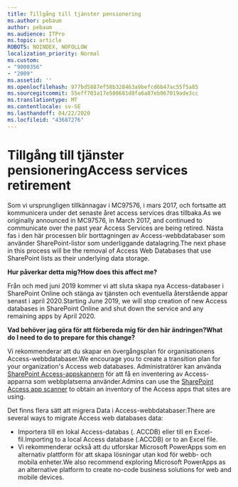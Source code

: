 ```yaml
---
title: Tillgång till tjänster pensionering
ms.author: pebaum
author: pebaum
ms.audience: ITPro
ms.topic: article
ROBOTS: NOINDEX, NOFOLLOW
localization_priority: Normal
ms.custom:
- "9000356"
- "2009"
ms.assetid: ''
ms.openlocfilehash: 977bd5887ef58b328463a9befcd6b47ac55f5a85
ms.sourcegitcommit: 55eff703a17e500681d8fa6a87eb067019ade3cc
ms.translationtype: MT
ms.contentlocale: sv-SE
ms.lasthandoff: 04/22/2020
ms.locfileid: "43687276"
---
```

# <a name="access-services-retirement"></a><span data-ttu-id="b8262-102">Tillgång till tjänster pensionering</span><span class="sxs-lookup"><span data-stu-id="b8262-102">Access services retirement</span></span>

<span data-ttu-id="b8262-103">Som vi ursprungligen tillkännagav i MC97576, i mars 2017, och fortsatte att kommunicera under det senaste året access services dras tillbaka.</span><span class="sxs-lookup"><span data-stu-id="b8262-103">As we originally announced in MC97576, in March 2017, and continued to communicate over the past year Access Services are being retired.</span></span> <span data-ttu-id="b8262-104">Nästa fas i den här processen blir borttagningen av Access-webbdatabaser som använder SharePoint-listor som underliggande datalagring.</span><span class="sxs-lookup"><span data-stu-id="b8262-104">The next phase in this process will be the removal of Access Web Databases that use SharePoint lists as their underlying data storage.</span></span>

<span data-ttu-id="b8262-105">**Hur påverkar detta mig?**</span><span class="sxs-lookup"><span data-stu-id="b8262-105">**How does this affect me?**</span></span>

<span data-ttu-id="b8262-106">Från och med juni 2019 kommer vi att sluta skapa nya Access-databaser i SharePoint Online och stänga av tjänsten och eventuella återstående appar senast i april 2020.</span><span class="sxs-lookup"><span data-stu-id="b8262-106">Starting June 2019, we will stop creation of new Access databases in SharePoint Online and shut down the service and any remaining apps by April 2020.</span></span>

<span data-ttu-id="b8262-107">**Vad behöver jag göra för att förbereda mig för den här ändringen?**</span><span class="sxs-lookup"><span data-stu-id="b8262-107">**What do I need to do to prepare for this change?**</span></span>

<span data-ttu-id="b8262-108">Vi rekommenderar att du skapar en övergångsplan för organisationens Access-webbdatabaser.</span><span class="sxs-lookup"><span data-stu-id="b8262-108">We encourage you to create a transition plan for your organization's Access web databases.</span></span> <span data-ttu-id="b8262-109">Administratörer kan använda [SharePoint Access-appskannern](https://github.com/SharePoint/PnP-Tools/tree/master/Solutions/SharePoint.AccessApp.Scanner) för att få en inventering av Access-apparna som webbplatserna använder.</span><span class="sxs-lookup"><span data-stu-id="b8262-109">Admins can use the [SharePoint Access app scanner](https://github.com/SharePoint/PnP-Tools/tree/master/Solutions/SharePoint.AccessApp.Scanner) to obtain an inventory of the Access apps that sites are using.</span></span>

<span data-ttu-id="b8262-110">Det finns flera sätt att migrera Data i Access-webbdatabaser:</span><span class="sxs-lookup"><span data-stu-id="b8262-110">There are several ways to migrate Access web databases data:</span></span>

- <span data-ttu-id="b8262-111">Importera till en lokal Access-databas (. ACCDB) eller till en Excel-fil.</span><span class="sxs-lookup"><span data-stu-id="b8262-111">Importing to a local Access database (.ACCDB) or to an Excel file.</span></span>
- <span data-ttu-id="b8262-112">Vi rekommenderar också att du utforskar Microsoft PowerApps som en alternativ plattform för att skapa lösningar utan kod för webb- och mobila enheter.</span><span class="sxs-lookup"><span data-stu-id="b8262-112">We also recommend exploring Microsoft PowerApps as an alternative platform to create no-code business solutions for web and mobile devices.</span></span>